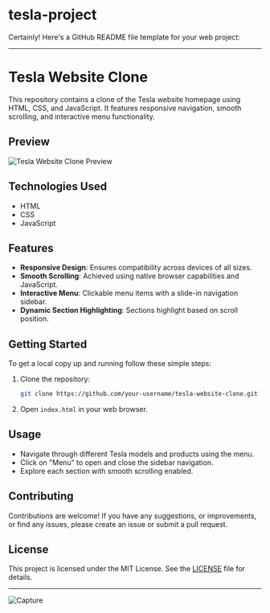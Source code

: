 # tesla-project

Certainly! Here's a GitHub README file template for your web project:

---

# Tesla Website Clone

This repository contains a clone of the Tesla website homepage using HTML, CSS, and JavaScript. It features responsive navigation, smooth scrolling, and interactive menu functionality.

## Preview

![Tesla Website Clone Preview](preview.png)

## Technologies Used

- HTML
- CSS
- JavaScript

## Features

- **Responsive Design**: Ensures compatibility across devices of all sizes.
- **Smooth Scrolling**: Achieved using native browser capabilities and JavaScript.
- **Interactive Menu**: Clickable menu items with a slide-in navigation sidebar.
- **Dynamic Section Highlighting**: Sections highlight based on scroll position.

## Getting Started

To get a local copy up and running follow these simple steps:

1. Clone the repository:
   ```bash
   git clone https://github.com/your-username/tesla-website-clone.git
   ```
2. Open `index.html` in your web browser.

## Usage

- Navigate through different Tesla models and products using the menu.
- Click on "Menu" to open and close the sidebar navigation.
- Explore each section with smooth scrolling enabled.

## Contributing

Contributions are welcome! If you have any suggestions, or improvements, or find any issues, please create an issue or submit a pull request.

## License

This project is licensed under the MIT License. See the [LICENSE](LICENSE) file for details.

---

![Capture](https://github.com/IT21117428/tesla-project/assets/87494020/4077b8c5-18b0-4cae-9899-70e94a4522fb)
